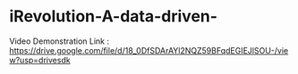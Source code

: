 # iRevolution-A-data-driven-



Video Demonstration Link : https://drive.google.com/file/d/18_0DfSDArAYl2NQZ59BFqdEGIEJlSOU-/view?usp=drivesdk
